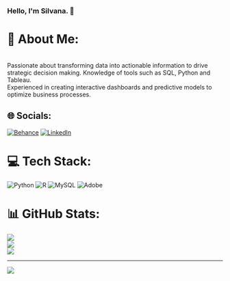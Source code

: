 ### Hello, I'm Silvana. 👋

# 💫 About Me:
<br>Passionate about transforming data into actionable information to drive strategic decision making. Knowledge of tools such as SQL, Python and Tableau.
<br>Experienced in creating interactive dashboards and predictive models to optimize business processes. 


## 🌐 Socials:
[![Behance](https://img.shields.io/badge/Behance-1769ff?logo=behance&logoColor=white)](https://behance.net/https://www.behance.net/silvanaguardia) [![LinkedIn](https://img.shields.io/badge/LinkedIn-%230077B5.svg?logo=linkedin&logoColor=white)](https://linkedin.com/in/https://www.linkedin.com/in/silvanaguardiazuazo/) 

# 💻 Tech Stack:
![Python](https://img.shields.io/badge/python-3670A0?style=for-the-badge&logo=python&logoColor=ffdd54) ![R](https://img.shields.io/badge/r-%23276DC3.svg?style=for-the-badge&logo=r&logoColor=white) ![MySQL](https://img.shields.io/badge/mysql-%2300000f.svg?style=for-the-badge&logo=mysql&logoColor=white) ![Adobe](https://img.shields.io/badge/adobe-%23FF0000.svg?style=for-the-badge&logo=adobe&logoColor=white)
# 📊 GitHub Stats:
![](https://github-readme-stats.vercel.app/api?username=SilvanaGuardia&theme=dark&hide_border=false&include_all_commits=false&count_private=false)<br/>
![](https://github-readme-streak-stats.herokuapp.com/?user=SilvanaGuardia&theme=dark&hide_border=false)<br/>
![](https://github-readme-stats.vercel.app/api/top-langs/?username=SilvanaGuardia&theme=dark&hide_border=false&include_all_commits=false&count_private=false&layout=compact)

---
[![](https://visitcount.itsvg.in/api?id=SilvanaGuardia&icon=0&color=0)](https://visitcount.itsvg.in)

<!-- Proudly created with GPRM ( https://gprm.itsvg.in ) -->
